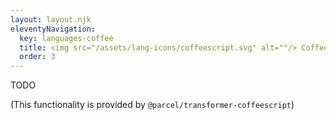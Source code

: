 ```yaml
---
layout: layout.njk
eleventyNavigation:
  key: languages-coffee
  title: <img src="/assets/lang-icons/coffeescript.svg" alt=""/> CoffeeScript
  order: 3
---
```


TODO

(This functionality is provided by `@parcel/transformer-coffeescript`)
